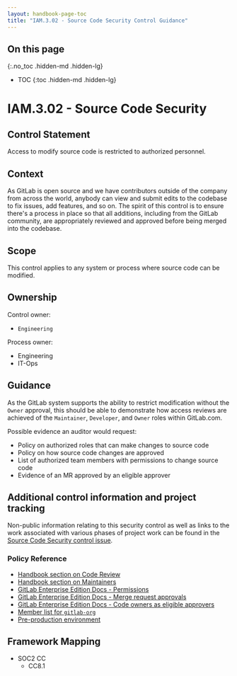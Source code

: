 ```yaml
---
layout: handbook-page-toc
title: "IAM.3.02 - Source Code Security Control Guidance"
---
```


## On this page
{:.no_toc .hidden-md .hidden-lg}

- TOC
{:toc .hidden-md .hidden-lg}

# IAM.3.02 - Source Code Security

## Control Statement

Access to modify source code is restricted to authorized personnel.

## Context

As GitLab is open source and we have contributors outside of the company from across the world, anybody can view and submit edits to the codebase to fix issues, add features, and so on. The spirit of this control is to ensure there's a process in place so that all additions, including from the GitLab community, are appropriately reviewed and approved before being merged into the codebase.

## Scope

This control applies to any system or process where source code can be modified.

## Ownership

Control owner:
* `Engineering`

Process owner:
* Engineering
* IT-Ops

## Guidance

As the GitLab system supports the ability to restrict modification without the `Owner` approval, this should be able to demonstrate how access reviews are achieved of the `Maintainer`, `Developer`, and `Owner` roles within GitLab.com.

Possible evidence an auditor would request:
* Policy on authorized roles that can make changes to source code
* Policy on how source code changes are approved
* List of authorized team members with permissions to change source code
* Evidence of an MR approved by an eligible approver

## Additional control information and project tracking

Non-public information relating to this security control as well as links to the work associated with various phases of project work can be found in the [Source Code Security control issue](https://gitlab.com/gitlab-com/gl-security/security-assurance/sec-compliance/compliance/issues/823).

### Policy Reference

* [Handbook section on Code Review](https://docs.gitlab.com/ee/development/code_review.html)
* [Handbook section on Maintainers](https://docs.gitlab.com/ee/development/code_review.html)
* [GitLab Enterprise Edition Docs - Permissions](https://docs.gitlab.com/ee/user/permissions.html)
* [GitLab Enterprise Edition Docs - Merge request approvals](https://docs.gitlab.com/ee/user/project/merge_requests/merge_request_approvals.html)
* [GitLab Enterprise Edition Docs - Code owners as eligible approvers](https://docs.gitlab.com/ee/user/project/merge_requests/merge_request_approvals.html#code-owners-as-eligible-approvers)
* [Member list for `gitlab-org`](https://gitlab.com/gitlab-org/gitlab/-/project_members?sort=access_level_asc)
* [Pre-production environment](https://pre.gitlab.com/users/sign_in)

## Framework Mapping

* SOC2 CC
  * CC8.1
